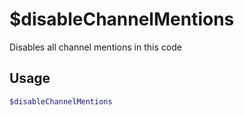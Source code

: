 # $disableChannelMentions

Disables all channel mentions in this code

## Usage

```bash
$disableChannelMentions
```

